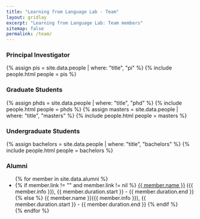 ```yaml
---
title: "Learning from Language Lab - Team"
layout: gridlay
excerpt: "Learning from Language Lab: Team members"
sitemap: false
permalink: /team/
---
```



### Principal Investigator
{% assign pis = site.data.people | where: "title", "pi"  %}
{% include people.html people = pis %}
<div class='row'></div>

### Graduate Students 
{% assign phds = site.data.people | where: "title", "phd"  %}
{% include people.html people = phds %}
{% assign masters = site.data.people | where: "title", "masters"  %}
{% include people.html people = masters %}
<div class='row'></div>

### Undergraduate Students
{% assign bachelors = site.data.people | where: "title", "bachelors"  %}
{% include people.html people = bachelors %}
<div class='row'></div>


### Alumni


<ul>
{% for member in site.data.alumni %}
<li>
  {% if member.link != "" and member.link != nil %}
    <a href="{{ member.link }}">{{ member.name }}</a> ({{ member.info }}), {{ member.duration.start }} - {{ member.duration.end }}
  {% else %}
    {{ member.name }}({{ member.info }}), {{ member.duration.start }} - {{ member.duration.end }}
  {% endif %}
</li>
{% endfor %}
</ul>
